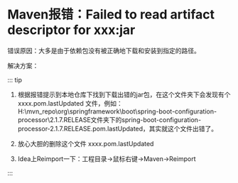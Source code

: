 # Maven报错：Failed to read artifact descriptor for xxx:jar

错误原因：大多是由于依赖包没有被正确地下载和安装到指定的路径。

解决方案：

::: tip

1. 根据报错提示到本地仓库下找到下载出错的jar包，在这个文件夹下会发现有个 xxxx.pom.lastUpdated 文件，例如：H:\mvn_repo\org\springframework\boot\spring-boot-configuration-processor\2.1.7.RELEASE文件夹下的spring-boot-configuration-processor-2.1.7.RELEASE.pom.lastUpdated，其实就这个文件出错了。

2. 放心大胆的删除这个文件 xxxx.pom.lastUpdated

3. Idea上Reimport一下：工程目录->鼠标右键->Maven->Reimport

:::